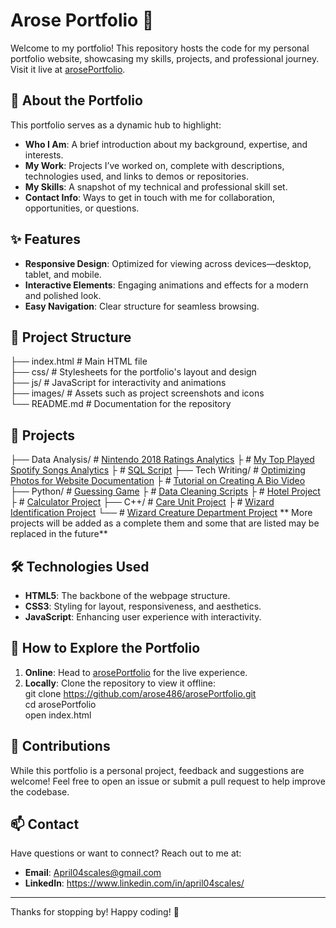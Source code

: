 # Arose Portfolio 🌟  
Welcome to my portfolio! This repository hosts the code for my personal portfolio website, showcasing my skills, projects, and professional journey. Visit it live at [arosePortfolio](https://arose486.github.io/arosePortfolio/).  

## 🚀 About the Portfolio  
This portfolio serves as a dynamic hub to highlight:  
- **Who I Am**: A brief introduction about my background, expertise, and interests.  
- **My Work**: Projects I’ve worked on, complete with descriptions, technologies used, and links to demos or repositories.  
- **My Skills**: A snapshot of my technical and professional skill set.  
- **Contact Info**: Ways to get in touch with me for collaboration, opportunities, or questions.  

## ✨ Features  
- **Responsive Design**: Optimized for viewing across devices—desktop, tablet, and mobile.  
- **Interactive Elements**: Engaging animations and effects for a modern and polished look.  
- **Easy Navigation**: Clear structure for seamless browsing.  

## 📂 Project Structure  
├── index.html        # Main HTML file  
├── css/              # Stylesheets for the portfolio's layout and design  
├── js/               # JavaScript for interactivity and animations  
├── images/           # Assets such as project screenshots and icons  
└── README.md         # Documentation for the repository  

## 📂 Projects
├── Data Analysis/  # [Nintendo 2018 Ratings Analytics](https://github.com/arose486/Nintendo-2018-Ratings-Analytics)
├                   # [My Top Played Spotify Songs Analytics](https://github.com/arose486/My-Top-Played-Spotify-Songs-Analytics)
├                   # [SQL Script](https://arose486.github.io/arosePortfolio/assets/annricebooksscript.pdf)
├── Tech Writing/   # [Optimizing Photos for Website Documentation](https://arose486.github.io/arosePortfolio/assets/OptimizingPhotosforyourWebsiteArticle.pdf)
├                   # [Tutorial on Creating A Bio Video](https://arose486.github.io/arosePortfolio/assets/BioVideoTutorial.pdf)
├── Python/         # [Guessing Game](https://arose486.github.io/arosePortfolio/assets/guessinggame.py.pdf)
├                   # [Data Cleaning Scripts](https://github.com/arose486/Data-Cleaning-Scripts)
├                   # [Hotel Project](https://github.com/arose486/Hotel-Project)
├                   # [Calculator Project](https://arose486.github.io/arosePortfolio/assets/calculator.py.pdf)
├── C++/            # [Care Unit Project](https://arose486.github.io/arosePortfolio/assets/careunit.cpp)
├                  # [Wizard Identification Project](https://github.com/arose486/Wizard-Identification-Project)
└──                # [Wizard Creature Department Project](https://github.com/arose486/Wizard-Creature-Department-Project)
** More projects will be added as a complete them and some that are listed may be replaced in the future**

## 🛠️ Technologies Used  
- **HTML5**: The backbone of the webpage structure.  
- **CSS3**: Styling for layout, responsiveness, and aesthetics.  
- **JavaScript**: Enhancing user experience with interactivity.  

## 🌟 How to Explore the Portfolio  
1. **Online**: Head to [arosePortfolio](https://arose486.github.io/arosePortfolio/) for the live experience.  
2. **Locally**: Clone the repository to view it offline:  
git clone https://github.com/arose486/arosePortfolio.git  
cd arosePortfolio  
open index.html  

## 🤝 Contributions  
While this portfolio is a personal project, feedback and suggestions are welcome! Feel free to open an issue or submit a pull request to help improve the codebase.  

## 📫 Contact  
Have questions or want to connect? Reach out to me at:  
- **Email**: April04scales@gmail.com  
- **LinkedIn**: https://www.linkedin.com/in/april04scales/
---

Thanks for stopping by! Happy coding! 🚀  


<!---
arose486/arose486 is a ✨ special ✨ repository because its `README.md` (this file) appears on your GitHub profile.
You can click the Preview link to take a look at your changes.
--->
